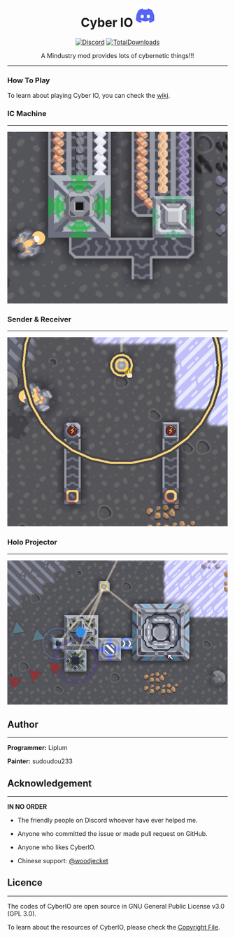 <div align="center">

# Cyber IO [![Discord](GFX/Discord.png)](https://discord.gg/PDwyxM3waw)

[![Discord](https://img.shields.io/discord/937228972041842718?color=%23529b69&label=Discord&logo=Discord&style=for-the-badge)](https://discord.gg/PDwyxM3waw)
[![TotalDownloads](https://img.shields.io/github/downloads/liplum/CyberIO/total?color=674ea7&label=Donwload&logo=docusign&logoColor=white&style=for-the-badge)](https://github.com/liplum/CyberIO/releases)

A Mindustry mod provides lots of cybernetic things!!!
___
</div>

### How To Play

To learn about playing Cyber IO, you can check the [wiki](https://github.com/liplum/CyberIO/wiki/Game-Guide).

### IC Machine

___
![IC Machine](GFX/ProducingIC2.gif)

### Sender & Receiver

___
![Sender](GFX/Sender&Receiver.gif)

### Holo Projector

___
![Holo Projector](GFX/Holo-projecting.gif)

## Author

___
**Programmer:** Liplum

**Painter:** sudoudou233

## Acknowledgement

___
**IN NO ORDER**

* The friendly people on Discord whoever have ever helped me.

* Anyone who committed the issue or made pull request on GitHub.

* Anyone who likes CyberIO.

* Chinese support: [@woodjecket](https://github.com/woodjecket)

## Licence

___
The codes of CyberIO are open source in GNU General Public License v3.0 (GPL 3.0).

To learn about the resources of CyberIO, please check the [Copyright File](Copyright.md).